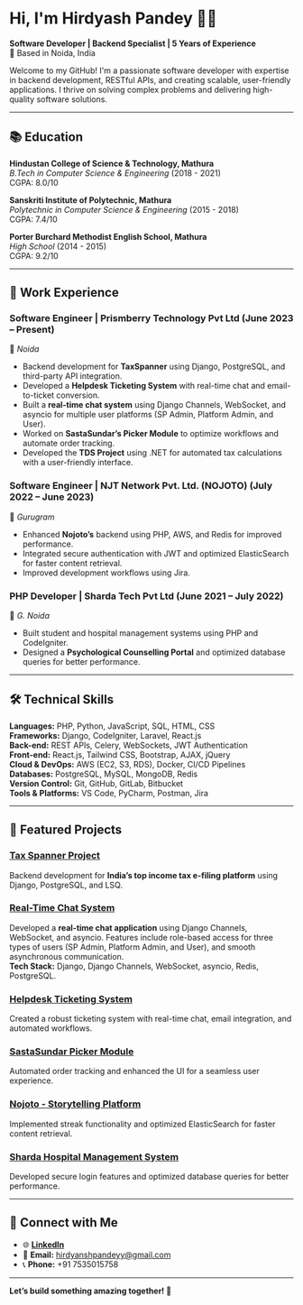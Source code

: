 # Hi, I'm Hirdyash Pandey 👨‍💻  

**Software Developer | Backend Specialist | 5 Years of Experience**  
📍 Based in Noida, India  

Welcome to my GitHub! I'm a passionate software developer with expertise in backend development, RESTful APIs, and creating scalable, user-friendly applications. I thrive on solving complex problems and delivering high-quality software solutions.  

---

## 📚 **Education**  

**Hindustan College of Science & Technology, Mathura**  
*B.Tech in Computer Science & Engineering* (2018 - 2021)  
CGPA: 8.0/10  

**Sanskriti Institute of Polytechnic, Mathura**  
*Polytechnic in Computer Science & Engineering* (2015 - 2018)  
CGPA: 7.4/10  

**Porter Burchard Methodist English School, Mathura**  
*High School* (2014 - 2015)  
CGPA: 9.2/10  

---

## 💼 **Work Experience**  

### **Software Engineer | Prismberry Technology Pvt Ltd (June 2023 – Present)**  
📍 *Noida*  
- Backend development for **TaxSpanner** using Django, PostgreSQL, and third-party API integration.  
- Developed a **Helpdesk Ticketing System** with real-time chat and email-to-ticket conversion.  
- Built a **real-time chat system** using Django Channels, WebSocket, and asyncio for multiple user platforms (SP Admin, Platform Admin, and User).  
- Worked on **SastaSundar’s Picker Module** to optimize workflows and automate order tracking.  
- Developed the **TDS Project** using .NET for automated tax calculations with a user-friendly interface.  

### **Software Engineer | NJT Network Pvt. Ltd. (NOJOTO) (July 2022 – June 2023)**  
📍 *Gurugram*  
- Enhanced **Nojoto’s** backend using PHP, AWS, and Redis for improved performance.  
- Integrated secure authentication with JWT and optimized ElasticSearch for faster content retrieval.  
- Improved development workflows using Jira.  

### **PHP Developer | Sharda Tech Pvt Ltd (June 2021 – July 2022)**  
📍 *G. Noida*  
- Built student and hospital management systems using PHP and CodeIgniter.  
- Designed a **Psychological Counselling Portal** and optimized database queries for better performance.  

---

## 🛠 **Technical Skills**  

**Languages:** PHP, Python, JavaScript, SQL, HTML, CSS  
**Frameworks:** Django, CodeIgniter, Laravel, React.js  
**Back-end:** REST APIs, Celery, WebSockets, JWT Authentication  
**Front-end:** React.js, Tailwind CSS, Bootstrap, AJAX, jQuery  
**Cloud & DevOps:** AWS (EC2, S3, RDS), Docker, CI/CD Pipelines  
**Databases:** PostgreSQL, MySQL, MongoDB, Redis  
**Version Control:** Git, GitHub, GitLab, Bitbucket  
**Tools & Platforms:** VS Code, PyCharm, Postman, Jira  

---

## 🌟 **Featured Projects**  

### [Tax Spanner Project](#)  
Backend development for **India’s top income tax e-filing platform** using Django, PostgreSQL, and LSQ.  

### [Real-Time Chat System](#)  
Developed a **real-time chat application** using Django Channels, WebSocket, and asyncio. Features include role-based access for three types of users (SP Admin, Platform Admin, and User), and smooth asynchronous communication.  
**Tech Stack:** Django, Django Channels, WebSocket, asyncio, Redis, PostgreSQL.  

### [Helpdesk Ticketing System](#)  
Created a robust ticketing system with real-time chat, email integration, and automated workflows.  

### [SastaSundar Picker Module](#)  
Automated order tracking and enhanced the UI for a seamless user experience.  

### [Nojoto - Storytelling Platform](#)  
Implemented streak functionality and optimized ElasticSearch for faster content retrieval.  

### [Sharda Hospital Management System](#)  
Developed secure login features and optimized database queries for better performance.  

---

## 🔗 **Connect with Me**  

- 🌐 [**LinkedIn**](https://www.linkedin.com/in/yashikapandeyy/)  
- 📧 **Email:** hirdyanshpandeyy@gmail.com 
- 📞 **Phone:** +91 7535015758  

---  

**Let’s build something amazing together! 🚀**  
